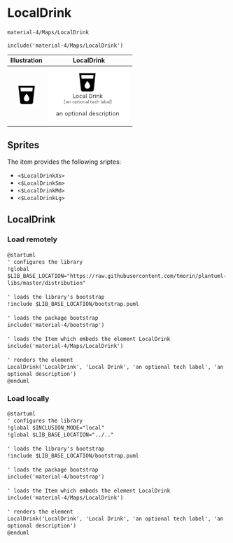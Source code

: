 # LocalDrink


```text
material-4/Maps/LocalDrink
```

```text
include('material-4/Maps/LocalDrink')
```



| Illustration | LocalDrink |
| :---: | :---: |
| ![illustration for Illustration](../../material-4/Maps/LocalDrink.png) | ![illustration for LocalDrink](../../material-4/Maps/LocalDrink.Local.png) |



## Sprites
The item provides the following sriptes:

- `<$LocalDrinkXs>`
- `<$LocalDrinkSm>`
- `<$LocalDrinkMd>`
- `<$LocalDrinkLg>`





## LocalDrink

### Load remotely
```plantuml
@startuml
' configures the library
!global $LIB_BASE_LOCATION="https://raw.githubusercontent.com/tmorin/plantuml-libs/master/distribution"

' loads the library's bootstrap
!include $LIB_BASE_LOCATION/bootstrap.puml

' loads the package bootstrap
include('material-4/bootstrap')

' loads the Item which embeds the element LocalDrink
include('material-4/Maps/LocalDrink')

' renders the element
LocalDrink('LocalDrink', 'Local Drink', 'an optional tech label', 'an optional description')
@enduml
```

### Load locally
```plantuml
@startuml
' configures the library
!global $INCLUSION_MODE="local"
!global $LIB_BASE_LOCATION="../.."

' loads the library's bootstrap
!include $LIB_BASE_LOCATION/bootstrap.puml

' loads the package bootstrap
include('material-4/bootstrap')

' loads the Item which embeds the element LocalDrink
include('material-4/Maps/LocalDrink')

' renders the element
LocalDrink('LocalDrink', 'Local Drink', 'an optional tech label', 'an optional description')
@enduml
```

